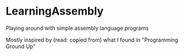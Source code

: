 LearningAssembly
================

Playing around with simple assembly language programs

Mostly inspired by (read: copied from) what I found in "Programming Ground Up"

